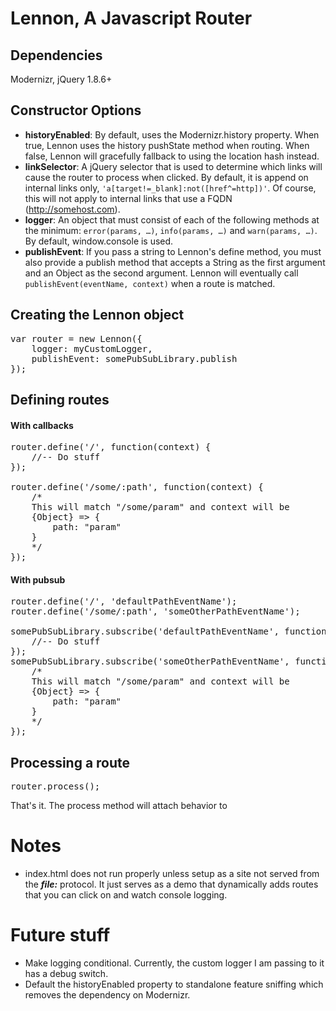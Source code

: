 # Lennon, A Javascript Router

## Dependencies
Modernizr, jQuery 1.8.6+

## Constructor Options
- **historyEnabled**: By default, uses the Modernizr.history property.  When true, Lennon uses the history pushState method when routing.  When false, Lennon will gracefully fallback to using the location hash instead.
- **linkSelector**: A jQuery selector that is used to determine which links will cause the router to process when clicked.  By default, it is append on internal links only, `'a[target!=_blank]:not([href^=http])'`.  Of course, this will not apply to internal links that use a FQDN (http://somehost.com).
- **logger**: An object that must consist of each of the following methods at the minimum: `error(params, …)`, `info(params, …)` and `warn(params, …)`.  By default, window.console is used.
- **publishEvent**: If you pass a string to Lennon's define method, you must also provide a publish method that accepts a String as the first argument and an Object as the second argument.  Lennon will eventually call `publishEvent(eventName, context)` when a route is matched.

## Creating the Lennon object
<pre>
var router = new Lennon({
    logger: myCustomLogger,
    publishEvent: somePubSubLibrary.publish
});
</pre>

## Defining routes
#### With callbacks
<pre>
router.define('/', function(context) {
    //-- Do stuff
});

router.define('/some/:path', function(context) {
    /*
    This will match "/some/param" and context will be
    {Object} => {
        path: "param"
    }
    */
});
</pre>

#### With pubsub
<pre>
router.define('/', 'defaultPathEventName');
router.define('/some/:path', 'someOtherPathEventName');

somePubSubLibrary.subscribe('defaultPathEventName', function(context) {
    //-- Do stuff
});
somePubSubLibrary.subscribe('someOtherPathEventName', function(context) {
    /*
    This will match "/some/param" and context will be
    {Object} => {
        path: "param"
    }
    */
});
</pre>

## Processing a route
<pre>
router.process();
</pre>

That's it.  The process method will attach behavior to

# Notes
- index.html does not run properly unless setup as a site not served from the ***file:*** protocol.  It just serves as a demo that dynamically adds routes that you can click on and watch console logging.

# Future stuff
- Make logging conditional.  Currently, the custom logger I am passing to it has a debug switch.
- Default the historyEnabled property to standalone feature sniffing which removes the dependency on Modernizr.